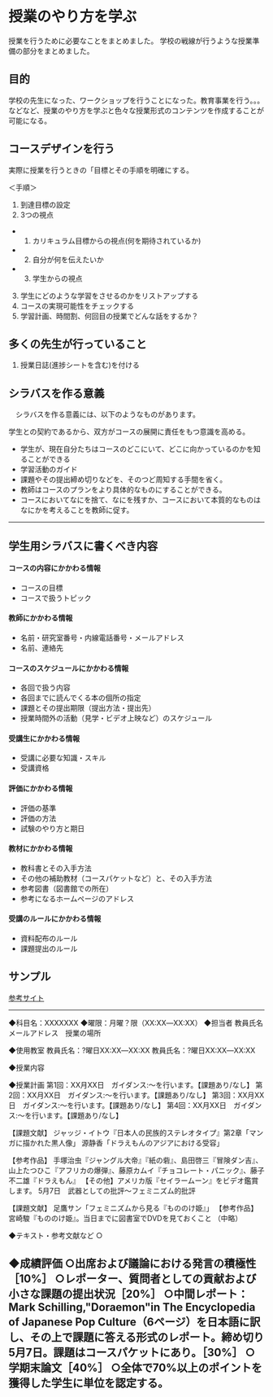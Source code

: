 # 授業のやり方を学ぶ
授業を行うために必要なことをまとめました。
学校の戦線が行うような授業準備の部分をまとめました。

## 目的
学校の先生になった、ワークショップを行うことになった。教育事業を行う。。。
などなど、授業のやり方を学ぶと色々な授業形式のコンテンツを作成することが可能になる。

## コースデザインを行う
実際に授業を行うときの「目標とその手順を明確にする。

＜手順＞
1. 到達目標の設定
2. 3つの視点
 - 1. カリキュラム目標からの視点(何を期待されているか)
 - 2. 自分が何を伝えたいか
 - 3. 学生からの視点
3. 学生にどのような学習をさせるのかをリストアップする
4. コースの実現可能性をチェックする
5. 学習計画、時間割、何回目の授業でどんな話をするか？


## 多くの先生が行っていること
1. 授業日誌(進捗シートを含む)を付ける


## シラバスを作る意義

　シラバスを作る意義には、以下のようなものがあります。

学生との契約であるから、双方がコースの展開に責任をもつ意識を高める。

* 学生が、現在自分たちはコースのどこにいて、どこに向かっているのかを知ることができる
* 学習活動のガイド
* 課題やその提出締め切りなどを、そのつど周知する手間を省く。
* 教師はコースのプランをより具体的なものにすることができる。
* コースにおいてなにを捨て、なにを残すか、コースにおいて本質的なものはなにかを考えることを教師に促す。

-------
## 学生用シラバスに書くべき内容
#### コースの内容にかかわる情報
* コースの目標
* コースで扱うトピック

#### 教師にかかわる情報

* 名前・研究室番号・内線電話番号・メールアドレス
* 名前、連絡先

#### コースのスケジュールにかかわる情報

* 各回で扱う内容
* 各回までに読んでくる本の個所の指定
* 課題とその提出期限（提出方法・提出先）
* 授業時間外の活動（見学・ビデオ上映など）のスケジュール

#### 受講生にかかわる情報

* 受講に必要な知識・スキル
* 受講資格

#### 評価にかかわる情報

* 評価の基準
* 評価の方法
* 試験のやり方と期日

#### 教材にかかわる情報

* 教科書とその入手方法
* その他の補助教材（コースパケットなど）と、その入手方法
* 参考図書（図書館での所在）
* 参考になるホームページのアドレス

#### 受講のルールにかかわる情報

* 資料配布のルール
* 課題提出のルール


## サンプル
[参考サイト](http://www.cshe.nagoya-u.ac.jp/tips/basics/started/index.html)

-------
◆科目名：XXXXXXX
◆曜限：月曜？限（XX:XX―XX:XX）
◆担当者
教員氏名　メールアドレス　授業の場所

◆使用教室
教員氏名：?曜日XX:XX―XX:XX
教員氏名：?曜日XX:XX―XX:XX

◆授業内容

◆授業計画
第1回：XX月XX日　ガイダンス:～を行います。【課題あり/なし】
第2回：XX月XX日　ガイダンス:～を行います。【課題あり/なし】
第3回：XX月XX日　ガイダンス:～を行います。【課題あり/なし】
第4回：XX月XX日　ガイダンス:～を行います。【課題あり/なし】

【課題文献】
ジャッジ・イトウ『日本人の民族的ステレオタイプ』第2章「マンガに描かれた黒人像」
源静香「ドラえもんのアジアにおける受容」

【参考作品】
手塚治虫『ジャングル大帝』『紙の砦』、島田啓三『冒険ダン吉』、山上たつひこ『アフリカの爆弾』、藤原カムイ『チョコレート・パニック』、藤子不二雄『ドラえもん』
【その他】アメリカ版『セイラームーン』をビデオ鑑賞します。
5月7日　武器としての批評～フェミニズム的批評

【課題文献】
足鷹サン「フェミニズムから見る『もののけ姫』」
【参考作品】宮崎駿『もののけ姫』。当日までに図書室でDVDを見ておくこと
（中略）

◆テキスト・参考文献など
○

◆成績評価
○出席および議論における発言の積極性［10%］
○レポーター、質問者としての貢献および小さな課題の提出状況［20%］
○中間レポート：Mark Schilling,"Doraemon"in The Encyclopedia of Japanese Pop Culture（6ページ）を日本語に訳し、その上で課題に答える形式のレポート。締め切り5月7日。課題はコースパケットにあり。［30%］
○学期末論文［40%］
○全体で70%以上のポイントを獲得した学生に単位を認定する。
-------
